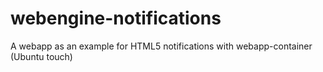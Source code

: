 # webengine-notifications
A webapp as an example for HTML5 notifications with webapp-container (Ubuntu touch)
